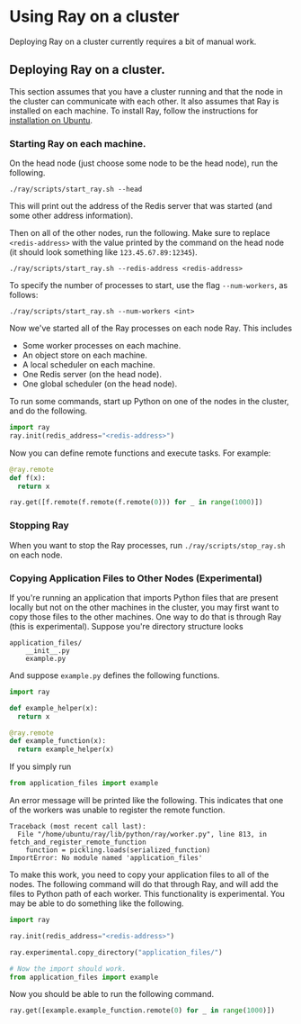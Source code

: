 # Using Ray on a cluster

Deploying Ray on a cluster currently requires a bit of manual work.

## Deploying Ray on a cluster.

This section assumes that you have a cluster running and that the node in the
cluster can communicate with each other. It also assumes that Ray is installed
on each machine. To install Ray, follow the instructions for [installation on
Ubuntu](install-on-ubuntu.md).

### Starting Ray on each machine.

On the head node (just choose some node to be the head node), run the following.

```
./ray/scripts/start_ray.sh --head
```

This will print out the address of the Redis server that was started (and some
other address information).

Then on all of the other nodes, run the following. Make sure to replace
`<redis-address>` with the value printed by the command on the head node (it
should look something like `123.45.67.89:12345`).

```
./ray/scripts/start_ray.sh --redis-address <redis-address>
```
To specify the number of processes to start, use the flag `--num-workers`, as follows:
```
./ray/scripts/start_ray.sh --num-workers <int>
```
Now we've started all of the Ray processes on each node Ray. This includes

- Some worker processes on each machine.
- An object store on each machine.
- A local scheduler on each machine.
- One Redis server (on the head node).
- One global scheduler (on the head node).

To run some commands, start up Python on one of the nodes in the cluster, and do the following.

```python
import ray
ray.init(redis_address="<redis-address>")
```

Now you can define remote functions and execute tasks. For example:

```python
@ray.remote
def f(x):
  return x

ray.get([f.remote(f.remote(f.remote(0))) for _ in range(1000)])
```

### Stopping Ray 
When you want to stop the Ray processes, run `./ray/scripts/stop_ray.sh`
on each node.

### Copying Application Files to Other Nodes (Experimental)

If you're running an application that imports Python files that are present
locally but not on the other machines in the cluster, you may first want to copy
those files to the other machines. One way to do that is through Ray (this is
experimental). Suppose you're directory structure looks

```
application_files/
    __init__.py
    example.py
```

And suppose `example.py` defines the following functions.

```python
import ray

def example_helper(x):
  return x

@ray.remote
def example_function(x):
  return example_helper(x)
```

If you simply run

```python
from application_files import example
```

An error message will be printed like the following. This indicates that one of
the workers was unable to register the remote function.

```
Traceback (most recent call last):
  File "/home/ubuntu/ray/lib/python/ray/worker.py", line 813, in fetch_and_register_remote_function
    function = pickling.loads(serialized_function)
ImportError: No module named 'application_files'
```

To make this work, you need to copy your application files to all of the nodes.
The following command will do that through Ray, and will add the files to Python
path of each worker. This functionality is experimental. You may be able to do
something like the following.

```python
import ray

ray.init(redis_address="<redis-address>")

ray.experimental.copy_directory("application_files/")

# Now the import should work.
from application_files import example
```

Now you should be able to run the following command.

```python
ray.get([example.example_function.remote(0) for _ in range(1000)])
```

